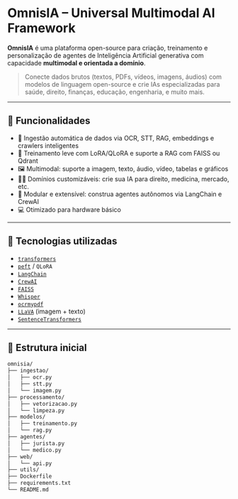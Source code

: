 # OmnisIA – Universal Multimodal AI Framework

**OmnisIA** é uma plataforma open-source para criação, treinamento e personalização de agentes de Inteligência Artificial generativa com capacidade **multimodal e orientada a domínio**.

> Conecte dados brutos (textos, PDFs, vídeos, imagens, áudios) com modelos de linguagem open-source e crie IAs especializadas para saúde, direito, finanças, educação, engenharia, e muito mais.

---

## 🚀 Funcionalidades

- 🔎 Ingestão automática de dados via OCR, STT, RAG, embeddings e crawlers inteligentes
- 🧠 Treinamento leve com LoRA/QLoRA e suporte a RAG com FAISS ou Qdrant
- 🖼️ Multimodal: suporte a imagem, texto, áudio, vídeo, tabelas e gráficos
- 🧑‍⚖️ Domínios customizáveis: crie sua IA para direito, medicina, mercado, etc.
- 🧩 Modular e extensível: construa agentes autônomos via LangChain e CrewAI
- 💻 Otimizado para hardware básico

---

## 🔧 Tecnologias utilizadas

- [`transformers`](https://github.com/huggingface/transformers)
- [`peft`](https://github.com/huggingface/peft) / `QLoRA`
- [`LangChain`](https://github.com/langchain-ai/langchain)
- [`CrewAI`](https://github.com/joaomdmoura/crewAI)
- [`FAISS`](https://github.com/facebookresearch/faiss)
- [`Whisper`](https://github.com/openai/whisper)
- [`ocrmypdf`](https://github.com/ocrmypdf/OCRmyPDF)
- [`LLaVA`](https://github.com/haotian-liu/LLaVA) (imagem + texto)
- [`SentenceTransformers`](https://github.com/UKPLab/sentence-transformers)

---

## 📁 Estrutura inicial

```bash
omnisia/
├── ingestao/
│   ├── ocr.py
│   ├── stt.py
│   └── imagem.py
├── processamento/
│   ├── vetorizacao.py
│   └── limpeza.py
├── modelos/
│   ├── treinamento.py
│   └── rag.py
├── agentes/
│   ├── jurista.py
│   └── medico.py
├── web/
│   └── api.py
├── utils/
├── Dockerfile
├── requirements.txt
└── README.md
